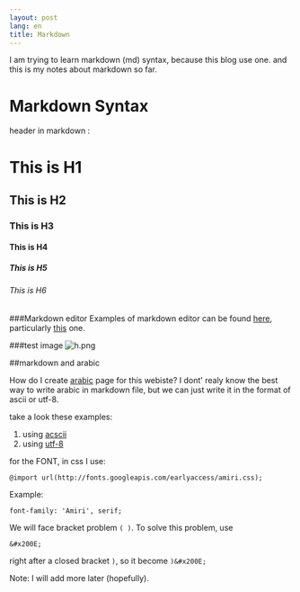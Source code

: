```yaml
---
layout: post
lang: en
title: Markdown 
---
```


I am trying to learn markdown (md) syntax, because this blog use one.
and this is my notes about markdown so far.

<!-- more -->
# Markdown Syntax

header in markdown :

# This is H1

## This is H2

### This is H3

#### This is H4

##### This is H5

###### This is H6

###Markdown editor
Examples of markdown editor can be found [here](http://mashable.com/2013/06/24/markdown-tools), particularly [this](http://dillinger.io) one.

###test image
![h.png](http://hary.web.id/h.png)



##markdown and arabic

How do I create [arabic](http://hary.my.id/ar) page for this webiste?
I dont' realy know the best way to write arabic in markdown file, 
but we can just write it in the format of ascii or utf-8.

take a look these examples:

1. using [acscii](http://hary.my.id/ar/test-ar)
2. using [utf-8](http://hary.my.id/ar/test-ar2)


for the FONT, in css I use:

    @import url(http://fonts.googleapis.com/earlyaccess/amiri.css);

Example:

    font-family: 'Amiri', serif;


We will face bracket problem `( )`.
To solve this problem, use 

    &#x200E;

right after a closed bracket `)`, so it become `)&#x200E;`



Note: I will add more later (hopefully).

